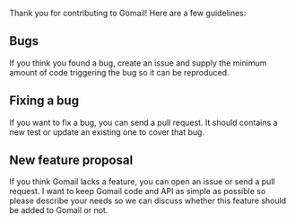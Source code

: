 Thank you for contributing to Gomail! Here are a few guidelines:

## Bugs

If you think you found a bug, create an issue and supply the minimum amount
of code triggering the bug so it can be reproduced.


## Fixing a bug

If you want to fix a bug, you can send a pull request. It should contains a
new test or update an existing one to cover that bug.


## New feature proposal

If you think Gomail lacks a feature, you can open an issue or send a pull
request. I want to keep Gomail code and API as simple as possible so please
describe your needs so we can discuss whether this feature should be added to
Gomail or not.
